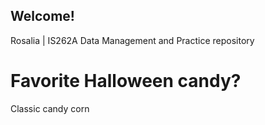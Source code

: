 ## Welcome!

Rosalia | IS262A Data Management and Practice repository

# Favorite Halloween candy?

Classic candy corn
